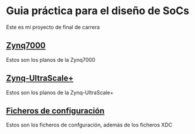 # Guia práctica para el diseño de SoCs

Este es mi proyecto de final de carrera

## [Zynq7000](/esquematico_Zynq_7000/)

Estos son los planos de la Zynq7000

## [Zynq-UltraScale+](/esquematico_Zynq-UltraScale/esquematico_Zynq-UltraScale/)

Estos son los planos de la Zynq-UltraScale+

## [Ficheros de configuración](/Ficheros_configuracion/)

Estos son los ficheros de confguración, además de los ficheros XDC
